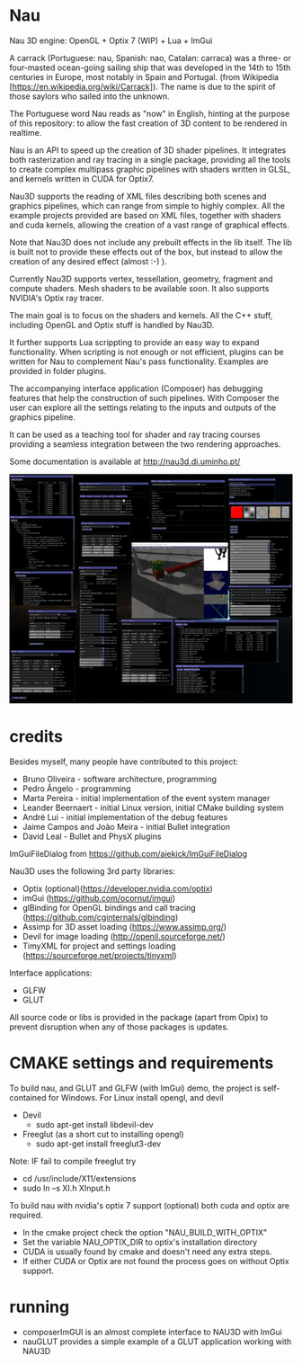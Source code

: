 Nau
===

Nau 3D engine: OpenGL + Optix 7 (WIP) + Lua + ImGui 

A carrack (Portuguese: nau, Spanish: nao, Catalan: carraca) was a three- or four-masted ocean-going sailing ship that was developed in the 14th to 15th centuries in Europe, most notably in Spain and Portugal. (from Wikipedia [https://en.wikipedia.org/wiki/Carrack]). The name is due to the spirit of those saylors who sailed into the unknown.

The Portuguese word Nau reads as "now" in English, hinting at the purpose of this repository: to allow the fast creation of 3D content to be rendered in realtime.

Nau is an API to speed up the creation of 3D shader pipelines. It integrates both rasterization and ray tracing in a single package, providing all the tools to create complex multipass graphic pipelines with shaders written in GLSL, and kernels written in CUDA for Optix7. 

Nau3D supports the reading of XML files describing both scenes and graphics pipelines, which can range from simple to highly complex. All the example projects provided are based on XML files, together with shaders and cuda kernels, allowing the creation of a vast range of graphical effects.

Note that Nau3D does not include any prebuilt effects in the lib itself. The lib is built not to provide these effects out of the box, but instead to allow the creation of any desired effect (almost :-) ). 

Currently Nau3D supports vertex, tessellation, geometry, fragment and compute shaders. Mesh shaders to be available soon. It also supports NVIDIA's Optix ray tracer.

The main goal is to focus on the shaders and kernels. All the C++ stuff, including OpenGL and Optix stuff is handled by Nau3D. 

It further supports Lua scrippting to provide an easy way to expand functionality. When scripting is not enough or not efficient, plugins can be written for Nau to complement Nau's pass functionality. Examples are provided in folder plugins.

The accompanying interface application (Composer) has debugging features that help the construction of such pipelines. With Composer the user can explore all the settings relating to the inputs and outputs of the graphics pipeline.

It can be used as a teaching tool for shader and ray tracing courses providing a seamless integration between the two rendering approaches.

Some documentation is available at http://nau3d.di.uminho.pt/

![Composer](screenshots/all_windows.png)

# credits

Besides myself, many people have contributed to this project:

* Bruno Oliveira - software architecture, programming
* Pedro Ângelo - programming
* Marta Pereira - initial implementation of the event system manager
* Leander Beernaert - initial Linux version, initial CMake building system
* André Lui - initial implementation of the debug features 
* Jaime Campos and João Meira - initial Bullet integration
* David Leal - Bullet and PhysX plugins


ImGuiFileDialog from https://github.com/aiekick/ImGuiFileDialog

Nau3D uses the following 3rd party libraries:

* Optix (optional)(https://developer.nvidia.com/optix)
* imGui (https://github.com/ocornut/imgui)
* glBinding for OpenGL bindings and call tracing (https://github.com/cginternals/glbinding)
* Assimp for 3D asset loading (https://www.assimp.org/)
* Devil for image loading (http://openil.sourceforge.net/)
* TimyXML for project and settings loading (https://sourceforge.net/projects/tinyxml)

Interface applications:

* GLFW
* GLUT

All source code or libs is provided in the package (apart from Opix) to prevent disruption when any of those packages is updates.

# CMAKE settings and requirements

To build nau, and GLUT and GLFW (with ImGui) demo, 
the project is self-contained for Windows. For Linux install opengl, and devil
* Devil 
	* sudo apt-get install libdevil-dev
* Freeglut (as a short cut to installing opengl)
	* sudo apt-get install freeglut3-dev
	
Note: IF fail to compile freeglut try
* cd /usr/include/X11/extensions
* sudo ln –s XI.h XInput.h

To build nau with nvidia's optix 7 support (optional) both cuda and optix are required.

* In the cmake project check the option "NAU_BUILD_WITH_OPTIX"
* Set the variable NAU_OPTIX_DIR to optix's installation directory
* CUDA is usually found by cmake and doesn't need any extra steps.
* If either CUDA or Optix are not found the process goes on without Optix support.		


# running

* composerImGUI is an almost complete interface to NAU3D with ImGui
* nauGLUT provides a simple example of a GLUT application working with NAU3D
